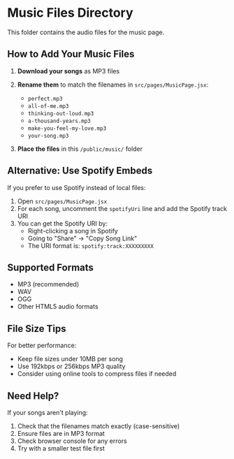 # Music Files Directory

This folder contains the audio files for the music page.

## How to Add Your Music Files

1. **Download your songs** as MP3 files
2. **Rename them** to match the filenames in `src/pages/MusicPage.jsx`:
   - `perfect.mp3`
   - `all-of-me.mp3`
   - `thinking-out-loud.mp3`
   - `a-thousand-years.mp3`
   - `make-you-feel-my-love.mp3`
   - `your-song.mp3`

3. **Place the files** in this `/public/music/` folder

## Alternative: Use Spotify Embeds

If you prefer to use Spotify instead of local files:

1. Open `src/pages/MusicPage.jsx`
2. For each song, uncomment the `spotifyUri` line and add the Spotify track URI
3. You can get the Spotify URI by:
   - Right-clicking a song in Spotify
   - Going to "Share" → "Copy Song Link"
   - The URI format is: `spotify:track:XXXXXXXXX`

## Supported Formats

- MP3 (recommended)
- WAV
- OGG
- Other HTML5 audio formats

## File Size Tips

For better performance:
- Keep file sizes under 10MB per song
- Use 192kbps or 256kbps MP3 quality
- Consider using online tools to compress files if needed

## Need Help?

If your songs aren't playing:
1. Check that the filenames match exactly (case-sensitive)
2. Ensure files are in MP3 format
3. Check browser console for any errors
4. Try with a smaller test file first
